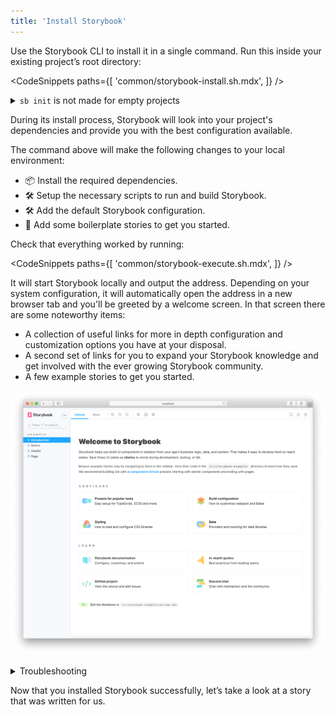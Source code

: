 ```yaml
---
title: 'Install Storybook'
---
```


Use the Storybook CLI to install it in a single command. Run this inside your existing project’s root directory:

<!-- prettier-ignore-start -->

<CodeSnippets
  paths={[
    'common/storybook-install.sh.mdx',
  ]}
/>

<!-- prettier-ignore-end -->

<details>

<summary><code>sb init</code> is not made for empty projects</summary>

Storybook needs to be installed into a project that is already setup with a framework. It will not work on an empty project. There are many ways to bootstrap an app in given framework including:

- 📦 [Create React App](https://reactjs.org/docs/create-a-new-react-app.html)
- 📦 [Vue CLI](https://cli.vuejs.org/)
- Or any other tooling available.

</details>

During its install process, Storybook will look into your project's dependencies and provide you with the best configuration available.

The command above will make the following changes to your local environment:

- 📦 Install the required dependencies.
- 🛠 Setup the necessary scripts to run and build Storybook.
- 🛠 Add the default Storybook configuration.
- 📝 Add some boilerplate stories to get you started.

Check that everything worked by running:

<!-- prettier-ignore-start -->

<CodeSnippets
  paths={[
    'common/storybook-execute.sh.mdx',
  ]}
/>

<!-- prettier-ignore-end -->

It will start Storybook locally and output the address. Depending on your system configuration, it will automatically open the address in a new browser tab and you'll be greeted by a welcome screen. In that screen there are some noteworthy items:

- A collection of useful links for more in depth configuration and customization options you have at your disposal.
- A second set of links for you to expand your Storybook knowledge and get involved with the ever growing Storybook community.
- A few example stories to get you started.

![Storybook welcome screen](./example-welcome.png)

<details>
<summary>Troubleshooting</summary>

You can also setup Storybook manually through the Storybook CLI.

You can use the `--type` flag to tell Storybook to configure itself based on the flag.

For instance you can use:

- `--type react` to setup Storybook with the React configuration options.
- `--type vue` to setup Storybook with the Vue configuration options.
- `--type angular` to setup Storybook with the Angular configuration options.

<!-- prettier-ignore-start -->

<FeatureSnippets
  paths={[
   'get-started/installation-problems/angular.mdx',
   'get-started/installation-problems/ember.mdx',
   'get-started/installation-problems/html.mdx',
   'get-started/installation-problems/marko.mdx',
   'get-started/installation-problems/mithril.mdx',
   'get-started/installation-problems/preact.mdx',
   'get-started/installation-problems/rax.mdx',
   'get-started/installation-problems/react.mdx',
   'get-started/installation-problems/riot.mdx',
   'get-started/installation-problems/svelte.mdx',
   'get-started/installation-problems/vue.mdx',
   'get-started/installation-problems/web-components.mdx',
  ]}
/>

<!-- prettier-ignore-end -->

If all else fails, try asking for [help](https://storybook.js.org/support/)

</details>

Now that you installed Storybook successfully, let’s take a look at a story that was written for us.
